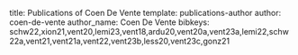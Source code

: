 title: Publications of Coen De Vente
template: publications-author
author: coen-de-vente
author_name: Coen De Vente
bibkeys: schw22,xion21,vent20,lemi23,vent18,ardu20,vent20a,vent23a,lemi22,schw22a,vent21,vent21a,vent22,vent23b,less20,vent23c,gonz21